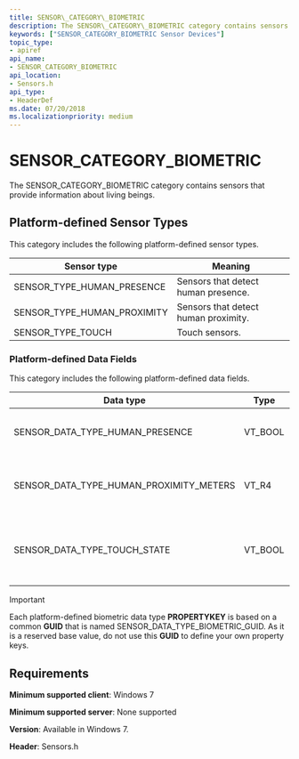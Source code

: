 ```yaml
---
title: SENSOR\_CATEGORY\_BIOMETRIC
description: The SENSOR\_CATEGORY\_BIOMETRIC category contains sensors that provide information about living beings.
keywords: ["SENSOR_CATEGORY_BIOMETRIC Sensor Devices"]
topic_type:
- apiref
api_name:
- SENSOR_CATEGORY_BIOMETRIC
api_location:
- Sensors.h
api_type:
- HeaderDef
ms.date: 07/20/2018
ms.localizationpriority: medium
---
```


# SENSOR\_CATEGORY\_BIOMETRIC


The SENSOR\_CATEGORY\_BIOMETRIC category contains sensors that provide information about living beings.

## Platform-defined Sensor Types

This category includes the following platform-defined sensor types.

|Sensor type|Meaning|
|--|--|
|SENSOR_TYPE_HUMAN_PRESENCE|Sensors that detect human presence.|
|SENSOR_TYPE_HUMAN_PROXIMITY|Sensors that detect human proximity.|
|SENSOR_TYPE_TOUCH|Touch sensors.|

 

### Platform-defined Data Fields

This category includes the following platform-defined data fields.

|Data type|Type|Meaning|
|--|--|--|
|SENSOR_DATA_TYPE_HUMAN_PRESENCE|VT_BOOL|VARIANT_TRUE when a human is using the computer.|
|SENSOR_DATA_TYPE_HUMAN_PROXIMITY_METERS|VT_R4|Distance between a human and the computer, in meters.|
|SENSOR_DATA_TYPE_TOUCH_STATE|VT_BOOL|VARIANT_TRUE when the touch sensor is being touched, otherwise VARIANT_FALSE.|

 

>[!IMPORTANT]
> Each platform-defined biometric data type **PROPERTYKEY** is based on a common **GUID** that is named SENSOR\_DATA\_TYPE\_BIOMETRIC\_GUID. As it is a reserved base value, do not use this **GUID** to define your own property keys.

 

## Requirements


**Minimum supported client**: Windows 7

**Minimum supported server**: None supported

**Version**: Available in Windows 7.

**Header**: Sensors.h


 

 





